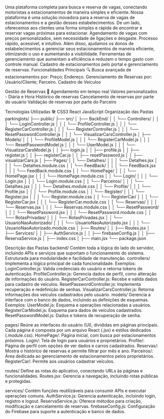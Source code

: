 
Uma plataforma completa para busca e reserva de vagas, conectando motoristas a estacionamentos de maneira simples e eficiente. 
Nossa plataforma é uma solução inovadora para a reserva de vagas de estacionamentos e a gestão desses estabelecimentos. 
De um lado, oferecemos aos clientes uma forma simples e rápida de encontrar e reservar vagas próximas para estacionar. Agendamento de vagas com preços personalizados, sem necessidade de ligações e desgaste. Processo rápido, acessível, e intuitivo. 
Além disso, ajudamos os donos de estabelecimentos a gerenciar seus estacionamentos de maneira eficiente, otimizando o uso e aumentando a visibilidade. Ferramentas de gerenciamento que aumentam a eficiência e reduzem o tempo gasto com controle manual. Cadastro de estacionamentos pelo portal e gerenciamento de reservas.
Funcionalidades Principais 🔍
 Busca avançada de estacionamentos por: 
 Preço; 
Endereço.
Gerenciamento de Reservas por:
Usuário/Cliente;
Parceiro.
Cadastro de Veículos

 Gestão de Reservas 📱
Agendamento em tempo real 
Valores personalizados - Diária e Hora 
Histórico de reservas 
Cancelamento de reservas por parte do usuário 
Validação de reservas por parte do Parceiro

Tecnologias Utilizadas 🛠️
CSS3 
React 
JavaScript
Organização das Pastas
parkinglots/ 
├── public/
├── src/ 
│   ├── BackEnd/
│   │   └── Controllers/
│   │   │ └── LoginController.js 
│   │   │ └── ProfileController.js 
│   │   │ └── RegisterCarController.js 
│   │   │ └── RegisterController.js 
│   │   │ └── ResetPasswordController.js 
│   │   │ └── VisualizarCarsController.js 
│   ├── Models/ 
│   │   │ └── ProfileModel.js 
│   │   │ └── RegisterCarModel.js 
│   │   │ └── ResetPasswordModel.js 
│   │   │ └── UserModel.js 
│   │   │ └── VisualizarCarsModel.js 
│   │   ├── login.js 
│   │   ├── profile.js 
│   │   ├── register.js 
│   │   ├── registerCar.js 
│   │   ├── resetPassword.js 
│   │   ├── visualizarCars.js 
│   ├── Pages/
│   │   └── Detalhes/
│   │   │ └── Detalhes.jsx
│   │   │ └── Detalhes.module.css
│   │   └── FeedBack/
│   │   │ └── FeedBack.jsx
│   │   │ └── FeedBack.module.css
│   │   └── HomePage/
│   │   │ └── HomePage.jsx
│   │   │ └── HomePage.module.css
│   │   └── Login/
│   │   │ └── Login.jsx
│   │   │ └── Login.module.css
│   │   └── Parceiros/
│   │   │ └── Detalhes.jsx
│   │   │ └── Detalhes.module.css
│   │   └── Profile/
│   │   │ └── Profile.jsx
│   │   │ └── Profile.module.css
│   │   └── Register/
│   │   │ └── Register.jsx
│   │   │ └── Register.module.css
│   │   └── RegisterCar/
│   │   │ └── RegisterCar.jsx
│   │   │ └── RegisterCar.module.css
│   │   └── Reservas/
│   │   │ └── Reservas.jsx
│   │   │ └── Reservas.module.css
│   │   └── ResetPassword/
│   │   │ └── ResetPassword.jsx
│   │   │ └── ResetPassword.module.css
│   │   └── RotasPrivadas/
│   │   │ └── RotasPrivadas.jsx
│   │   └── UsuarioNaoAutorizado/
│   │   │ └── UsuarioNaoAutorizado.jsx
│   │   │ └── UsuarioNaoAutorizado.module.css
│   ├── Routes/
│   │   ├── Routes.jsx
│   ├── Services/
│   │   ├── AuthService.js
│   │   ├── firebaseConfig.js
│   │   ├── ReservaService.js
│   ├── index.css
│   ├── main.jsx
└── package.json




Descrição das Pastas
backend/
Contém toda a lógica do lado do servidor, incluindo APIs e serviços que suportam o funcionamento do sistema. Estruturada para modularidade e facilidade de manutenção.
controllers/
Implementa a lógica principal de cada funcionalidade. Exemplos:
LoginController.js: Valida credenciais do usuário e retorna tokens de autenticação.
ProfileController.js: Gerencia dados de perfil, como alteração de informações do usuário.
RegisterCarController.js: Recebe e valida dados para cadastro de veículos.
ResetPasswordController.js: Implementa recuperação e redefinição de senhas.
VisualizarCarsController.js: Retorna informações dos veículos cadastrados pelo usuário.
models/
Gerencia a interface com o banco de dados, incluindo as definições de esquemas. Exemplos:
UserModel.js: Esquema e operações relacionadas a usuários.
RegisterCarModel.js: Esquema para dados de veículos cadastrados.
ResetPasswordModel.js: Dados e tokens de recuperação de senha.


pages/
Reúne as interfaces do usuário (UI), divididas em páginas principais. Cada página é composta por um arquivo React (.jsx) e estilos dedicados (.module.css).
HomePage/: Página inicial, com busca por estacionamentos próximos.
Login/: Tela de login para usuários e proprietários.
Profile/: Página de perfil com opções de ver dados e carros cadastrados.
Reservas/: Mostra o histórico de reservas e permite filtrar por mês e ano.
Parceiros/: Área dedicada ao gerenciamento de estacionamentos pelos proprietários.
RegisterCar/: Permite aos usuários cadastrar veículos.

routes/
Define as rotas do aplicativo, conectando URLs às páginas e funcionalidades.
Routes.jsx: Gerencia a navegação, incluindo rotas públicas e protegidas.

services/
Contém funções reutilizáveis para consumir APIs e executar operações comuns.
AuthService.js: Gerencia autenticação, incluindo login, registro e logout.
ReservaService.js: Oferece métodos para criação, modificação e cancelamento de reservas.
firebaseConfig.js: Configuração do Firebase para suporte a autenticação e banco de dados.

